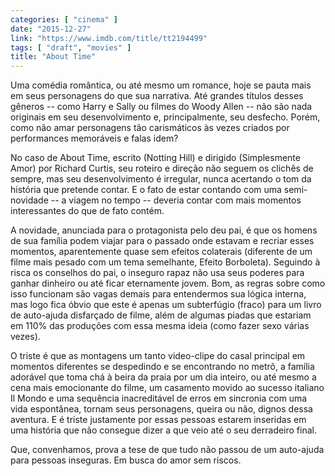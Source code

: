 ```yaml
---
categories: [ "cinema" ]
date: "2015-12-27"
link: "https://www.imdb.com/title/tt2194499"
tags: [ "draft", "movies" ]
title: "About Time"
---
```

Uma comédia romântica, ou até mesmo um romance, hoje se pauta mais em seus personagens do que sua narrativa. Até grandes títulos desses gêneros -- como Harry e Sally ou filmes do Woody Allen -- não são nada originais em seu desenvolvimento e, principalmente, seu desfecho. Porém, como não amar personagens tão carismáticos às vezes criados por performances memoráveis e falas idem?

No caso de About Time, escrito (Notting Hill) e dirigido (Simplesmente Amor) por Richard Curtis, seu roteiro e direção não seguem os clichês de sempre, mas seu desenvolvimento é irregular, nunca acertando o tom da história que pretende contar. E o fato de estar contando com uma semi-novidade -- a viagem no tempo -- deveria contar com mais momentos interessantes do que de fato contém.

A novidade, anunciada para o protagonista pelo deu pai, é que os homens de sua família podem viajar para o passado onde estavam e recriar esses momentos, aparentemente quase sem efeitos colaterais (diferente de um filme mais pesado com um tema semelhante, Efeito Borboleta). Seguindo à risca os conselhos do pai, o inseguro rapaz não usa seus poderes para ganhar dinheiro ou até ficar eternamente jovem. Bom, as regras sobre como isso funcionam são vagas demais para entendermos sua lógica interna, mas logo fica óbvio que este é apenas um subterfúgio (fraco) para um livro de auto-ajuda disfarçado de filme, além de algumas piadas que estariam em 110% das produções com essa mesma ideia (como fazer sexo várias vezes).

O triste é que as montagens um tanto video-clipe do casal principal em momentos diferentes se despedindo e se encontrando no metrô, a família adorável que toma chá à beira da praia por um dia inteiro, ou até mesmo a cena mais emocionante do filme, um casamento movido ao sucesso italiano Il Mondo e uma sequência inacreditável de erros em sincronia com uma vida espontânea, tornam seus personagens, queira ou não, dignos dessa aventura. E é triste justamente por essas pessoas estarem inseridas em uma história que não consegue dizer a que veio até o seu derradeiro final.

Que, convenhamos, prova a tese de que tudo não passou de um auto-ajuda para pessoas inseguras. Em busca do amor sem riscos.
